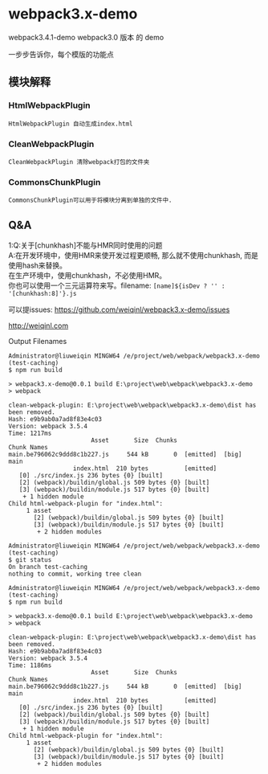 # webpack3.x-demo
webpack3.4.1-demo
webpack3.0 版本 的 demo

一步步告诉你，每个模版的功能点  


## 模块解释
### HtmlWebpackPlugin  
	HtmlWebpackPlugin 自动生成index.html  
### CleanWebpackPlugin  
	CleanWebpackPlugin 清除webpack打包的文件夹  
### CommonsChunkPlugin
	CommonsChunkPlugin可以用于将模块分离到单独的文件中.  
### 


## Q&A
1:Q:关于[chunkhash]不能与HMR同时使用的问题  
	A:在开发环境中，使用HMR来使开发过程更顺畅, 那么就不使用chunkhash, 而是使用hash来替换。  
		在生产环境中，使用chunkhash，不必使用HMR。  
		你也可以使用一个三元运算符来写。filename: `[name]${isDev ? '' : '[chunkhash:8]'}.js`


可以提issues:
https://github.com/weiqinl/webpack3.x-demo/issues

http://weiqinl.com


Output Filenames
```
Administrator@liuweiqin MINGW64 /e/project/web/webpack/webpack3.x-demo (test-caching)
$ npm run build

> webpack3.x-demo@0.0.1 build E:\project\web\webpack\webpack3.x-demo
> webpack

clean-webpack-plugin: E:\project\web\webpack\webpack3.x-demo\dist has been removed.
Hash: e9b9ab0a7ad8f83e4c03
Version: webpack 3.5.4
Time: 1217ms
                       Asset       Size  Chunks                    Chunk Names
main.be796062c9ddd8c1b227.js     544 kB       0  [emitted]  [big]  main
                  index.html  210 bytes          [emitted]
   [0] ./src/index.js 236 bytes {0} [built]
   [2] (webpack)/buildin/global.js 509 bytes {0} [built]
   [3] (webpack)/buildin/module.js 517 bytes {0} [built]
    + 1 hidden module
Child html-webpack-plugin for "index.html":
     1 asset
       [2] (webpack)/buildin/global.js 509 bytes {0} [built]
       [3] (webpack)/buildin/module.js 517 bytes {0} [built]
        + 2 hidden modules

Administrator@liuweiqin MINGW64 /e/project/web/webpack/webpack3.x-demo (test-caching)
$ git status
On branch test-caching
nothing to commit, working tree clean

Administrator@liuweiqin MINGW64 /e/project/web/webpack/webpack3.x-demo (test-caching)
$ npm run build

> webpack3.x-demo@0.0.1 build E:\project\web\webpack\webpack3.x-demo
> webpack

clean-webpack-plugin: E:\project\web\webpack\webpack3.x-demo\dist has been removed.
Hash: e9b9ab0a7ad8f83e4c03
Version: webpack 3.5.4
Time: 1186ms
                       Asset       Size  Chunks                    Chunk Names
main.be796062c9ddd8c1b227.js     544 kB       0  [emitted]  [big]  main
                  index.html  210 bytes          [emitted]
   [0] ./src/index.js 236 bytes {0} [built]
   [2] (webpack)/buildin/global.js 509 bytes {0} [built]
   [3] (webpack)/buildin/module.js 517 bytes {0} [built]
    + 1 hidden module
Child html-webpack-plugin for "index.html":
     1 asset
       [2] (webpack)/buildin/global.js 509 bytes {0} [built]
       [3] (webpack)/buildin/module.js 517 bytes {0} [built]
        + 2 hidden modules
```


